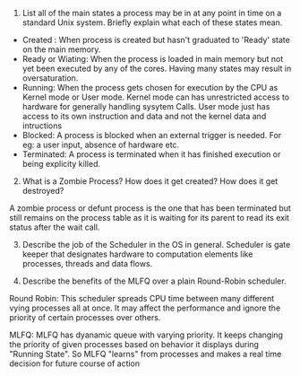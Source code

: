 1. List all of the main states a process may be in at any point in time on a
   standard Unix system. Briefly explain what each of these states mean.
* Created : When process is created but hasn't graduated to 'Ready' state on the main memory.
* Ready or Wiating: When the process is loaded in main memory but not yet been executed by any of the cores. Having many states may result in oversaturation.
* Running: When the process gets chosen for execution by the CPU as Kernel mode or User mode. Kernel mode can has unrestricted access to hardware for generally handling sysytem Calls. User mode just has access to its own instruction and data and not the kernel data and intructions
* Blocked: A process is blocked when an external trigger is needed. For eg: a user input, absence of hardware etc.
* Terminated: A process is terminated when it has finished execution or being explicity killed.

2. What is a Zombie Process? How does it get created? How does it get destroyed?

A zombie process or defunt process is the one that has been terminated but still remains on the process table as it is waiting for its parent to read its exit status after the wait call.

3. Describe the job of the Scheduler in the OS in general.
Scheduler is gate keeper that designates hardware to computation elements like processes, threads and data flows.

4. Describe the benefits of the MLFQ over a plain Round-Robin scheduler.

Round Robin: This scheduler spreads CPU time between many different vying processes all at once. It may affect the performance and ignore the priority of certain processes over others.

MLFQ: MLFQ has dyanamic queue with varying priority. It keeps changing the priority of given processes based on behavior it displays during "Running State".
So MLFQ "learns" from processes and makes a real time decision for future course of action
